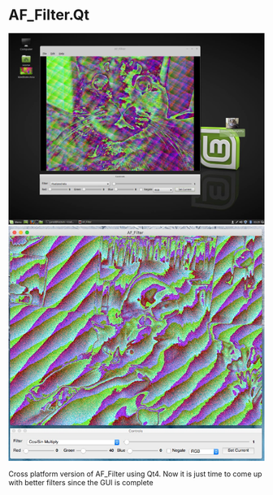 # AF_Filter.Qt

![ScreenShot](https://github.com/lostjared/AF_Filter.Qt/blob/master/af_qt.jpg?raw=true "screenshot")
![ScreenShot](https://github.com/lostjared/AF_Filter.Qt/blob/master/af_qt-mac.jpg?raw=true "screenshot 2")

Cross platform version of AF_Filter using Qt4.
Now it is just time to come up with better filters since  the GUI is complete


